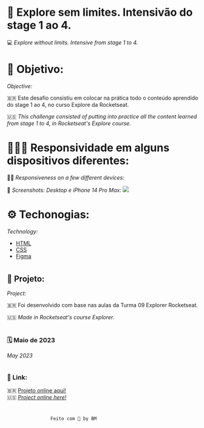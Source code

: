 # 📱 Explore sem limites. Intensivão do stage 1 ao 4.
💻 _Explore without limits. Intensive from stage 1 to 4._

# 🚀 Objetivo:
_Objective:_

🇧🇷 Este desafio consistiu em colocar na prática todo o conteúdo aprendido do stage 1 ao 4, no curso Explore da Rocketseat. 

🇺🇸 _This challenge consisted of putting into practice all the content learned from stage 1 to 4, in Rocketseat's Explore course._

# 👩🏻‍💻 Responsividade em alguns dispositivos diferentes:
🫴🏼 _Responsiveness on a few different devices:_

📸 _Screenshots: Desktop e iPhone 14 Pro Max:_
![](./images/desktop-and-mobile.png) 

# ⚙️ Techonogias:
_Technology:_

- [HTML](./index.html)
- [CSS](./css.html)
- [Figma](https://www.figma.com/file/563kgHMxsEy17nCdTJI6JC/Explore-sem-limites?node-id=0-1&t=4KsrAeSsNhcegC80-0)

#
## 📝 Projeto:
 _Project:_

🇧🇷 Foi desenvolvido com base nas aulas da Turma 09 Explorer Rocketseat.  

🇺🇸 _Made in Rocketseat's course Explorer._
#
### 🗓 Maio de 2023
 _May 2023_ 
#
 ### 🔗 Link: 
 🇧🇷 [Projeto online aqui!](http://127.0.0.1:5500/index.html)
 <br> 
 🇺🇸 [_Project online here!_](http://127.0.0.1:5500/index.html)

 #
                    Feito com 🤍 by BM
